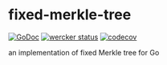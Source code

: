 # fixed-merkle-tree

[![GoDoc](https://godoc.org/github.com/m0t0k1ch1/fixed-merkle-tree?status.svg)](https://godoc.org/github.com/m0t0k1ch1/fixed-merkle-tree) [![wercker status](https://app.wercker.com/status/0429d1be36e739cebc376c80fee54f6e/s/master "wercker status")](https://app.wercker.com/project/byKey/0429d1be36e739cebc376c80fee54f6e) [![codecov](https://codecov.io/gh/m0t0k1ch1/fixed-merkle-tree/branch/master/graph/badge.svg)](https://codecov.io/gh/m0t0k1ch1/fixed-merkle-tree)

an implementation of fixed Merkle tree for Go
